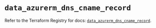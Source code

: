 # `data_azurerm_dns_cname_record`

Refer to the Terraform Registry for docs: [`data_azurerm_dns_cname_record`](https://registry.terraform.io/providers/hashicorp/azurerm/4.41.0/docs/data-sources/dns_cname_record).
